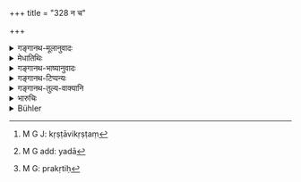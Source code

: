 +++
title = "328 न च"

+++

<details><summary>गङ्गानथ-मूलानुवादः</summary>

The Vaiśya shall never conceive the wish—‘I will not tend cattle;’ and so long as the Vaiśya is willing, they should not be tended by any one else.—(328)
</details>

<details><summary>मेधातिथिः</summary>
<u>ननु</u> को ऽजीवितार्थं[^७९४] **कामः** । यद् उक्तं यद्य् अप्य्[^७९५] अदृष्टं तद् अपि[^७९६] दृष्टाश्रितम् एव, भोजने प्राङ्मुखतायाम् इव[^७९७] । तत्र कथम्[^७९८] इदम् उच्यते- **न च वैश्यस्य कामं स्याद्** इति । न ह्य् अबुभुक्षमाणः प्रत्यवैति । 


[^७९८]:
     M G J: kathaṃcid


[^७९७]:
     M G J: prāṅmukhatāyām eva


[^७९६]:
     M G J: tadā


[^७९५]:
     DK suggests deleting yady api


[^७९४]:
     M G J: ko jīvitārthaṃ (without avagraha); see DK 5: 1203.

- <u>सत्यम्</u> एवम्, कृष्याद्युत्कृष्टं[^७९९] पाशुपाल्यम् इति ज्ञाप्यितुम् । कश्चिन् मन्यते सर्वाण्य् एतानि नियमार्थानि तुल्यफलानीति । तत्र तुल्यफलत्वे च पक्षे ऽकामो ऽपि स्यात् कर्मान्तरं कामयमानस्य । यदा त्व् अन्येभ्यो गुणवत्तरस्[^८००] तदा तु तेनाजीवेत्, न कर्मान्तरे प्रवृत्तिः[^८०१] । अत एव तदालंबनो जीवेत् ॥ ९.३२८ ॥


[^८०१]:
     M G: prakṛtiḥ


[^८००]:
     M G add: yadā


[^७९९]:
     M G J: kṛṣṭāvikṛṣṭaṃ
</details>

<details><summary>गङ्गानथ-भाष्यानुवादः</summary>

“Why should there be any question of *willing* regarding what forms a means of livelihood? It has been already pointed out that, even though there is a transcendental factor in the matter, yet stress is laid upon only the visible aspect; just as in the case of the rule regarding
*facing the East* during meals. It is in view of this that the text
says—‘*The Vaiśya shall never conceive the wish*.’ So that if the Vaiśya is not in want of a livelihood, he shall not incur any sin (in being unwilling to tend cattle.)”

True; but the author has used the particular words with a view to show that the duty of tending of cattle does not stand on the same footing—and is to be regarded as leading to the same results—as that of ‘cultivating the land,’ along with which ‘cattle-tending’ has been mentioned before; and hence men may be led to regard all of them as leading to the same results. And according to the view that they are all conducive to the same results, ‘wish’ also would come in as a determining factor; specially when the man is one who may be hankering after other actions. In a ease where ‘cattle-tending’ is the most profitable means of livelihood, the man would naturally have recourse to it, and not engage in other kinds of work; he would naturally live by the said means of livelihood. (?)—(328)
</details>

<details><summary>गङ्गानथ-टिप्पन्यः</summary>

This verse is quoted in *Parāśaramādhava* (Ācāra, p. 417).
</details>

<details><summary>गङ्गानथ-तुल्य-वाक्यानि</summary>

**(verses 9.326-333)  
**

[\[See texts under
8.410-418.\]]

See Comparative notes for [Verse
9.326].
</details>

<details><summary>भारुचिः</summary>

राज्ञो ऽयम् उपदेशः, तथान्यमनुष्यस्य ब्राह्मणादेः । इदं चान्यद् वैशेषिकं वैष्यस्य वृत्तिकर्मणा ॥ ९.३२७–२८ ॥
</details>

<details><summary>Bühler</summary>

328	A Vaisya must never (conceive this) wish, I will not keep cattle; and if a Vaisya is willing (to keep them), they must never be kept by (men of) other (castes).
</details>
